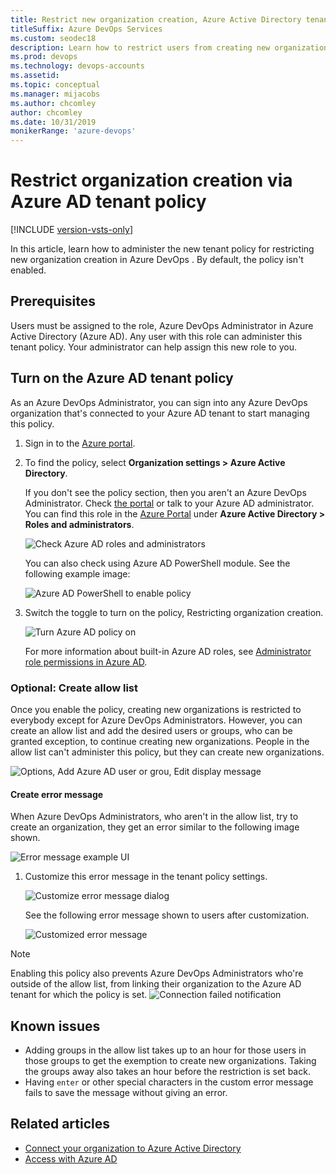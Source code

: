 ```yaml
---
title: Restrict new organization creation, Azure Active Directory tenant policy
titleSuffix: Azure DevOps Services
ms.custom: seodec18
description: Learn how to restrict users from creating new organizations via Azure Active Directory
ms.prod: devops
ms.technology: devops-accounts
ms.assetid: 
ms.topic: conceptual
ms.manager: mijacobs
ms.author: chcomley
author: chcomley
ms.date: 10/31/2019
monikerRange: 'azure-devops'
---
```


# Restrict organization creation via Azure AD tenant policy

[!INCLUDE [version-vsts-only](../../_shared/version-vsts-only.md)]

In this article, learn how to administer the new tenant policy for restricting new organization creation in Azure DevOps . By default, the policy isn't enabled.

## Prerequisites

Users must be assigned to the role, Azure DevOps Administrator in Azure Active Directory (Azure AD). Any user with this role can administer this tenant policy. Your administrator can help assign this new role to you.

## Turn on the Azure AD tenant policy

As an Azure DevOps Administrator, you can sign into any Azure DevOps organization that's connected to your Azure AD tenant to start managing this policy. 

1. Sign in to the [Azure portal](https://ms.portal.azure.com/#home).
2. To find the policy, select **Organization settings > Azure Active Directory**. 
   
   If you don't see the policy section, then you aren't an Azure DevOps Administrator. Check [the portal](https://ms.portal.azure.com/#home) or talk to your Azure AD administrator. You can find this role in the [Azure Portal](https://ms.portal.azure.com/#home) under **Azure Active Directory > Roles and administrators**.

   ![Check Azure AD roles and administrators](_img/azure-ad-tenant-policy/azure-ad-roles-and-administrators.png)

   You can also check using Azure AD PowerShell module. See the following example image:

   ![Azure AD PowerShell to enable policy](_img/azure-ad-tenant-policy/azure-ad-powershell.png)

3. Switch the toggle to turn on the policy, Restricting organization creation.
   
   ![Turn Azure AD policy on](_img/azure-ad-tenant-policy/azure-ad-turn-policy-on.png)
   
   For more information about built-in Azure AD roles, see 
[Administrator role permissions in Azure AD](https://docs.microsoft.com/en-us/azure/active-directory/users-groups-roles/directory-assign-admin-roles).

### Optional: Create allow list

Once you enable the policy, creating new organizations is restricted to everybody except for Azure DevOps Administrators. However, you can create an allow list and add the desired users or groups, who can be granted exception, to continue creating new organizations. People in the allow list can't administer this policy, but they can create new organizations.

![Options, Add Azure AD user or grou, Edit display message](_img/azure-ad-tenant-policy/options-add-azure-ad-user-group-display-error-message.png)
 
#### Create error message

When Azure DevOps Administrators, who aren't in the allow list, try to create an organization, they get an error similar to the following image shown. 
 
![Error message example UI](_img/azure-ad-tenant-policy/error-message.png)

1. Customize this error message in the tenant policy settings. 
   
   ![Customize error message dialog](_img/azure-ad-tenant-policy/display-error-message-dialog.png)

   See the following error message shown to users after customization.

   ![Customized error message](_img/azure-ad-tenant-policy/error-message-example-ui.png)
 
> [!NOTE]
> Enabling this policy also prevents Azure DevOps Administrators who're outside of the allow list, from linking their organization to the Azure AD tenant for which the policy is set.
> ![Connection failed notification](_img/azure-ad-tenant-policy/connection-failed-notification.png)

## Known issues

- Adding groups in the allow list takes up to an hour for those users in those groups to get the exemption to create new organizations. Taking the groups away also takes an hour before the restriction is set back.
- Having `enter` or other special characters in the custom error message fails to save the message without giving an error.

## Related articles

* [Connect your organization to Azure Active Directory](connect-organization-to-azure-ad.md)
* [Access with Azure AD](access-with-azure-ad.md)
